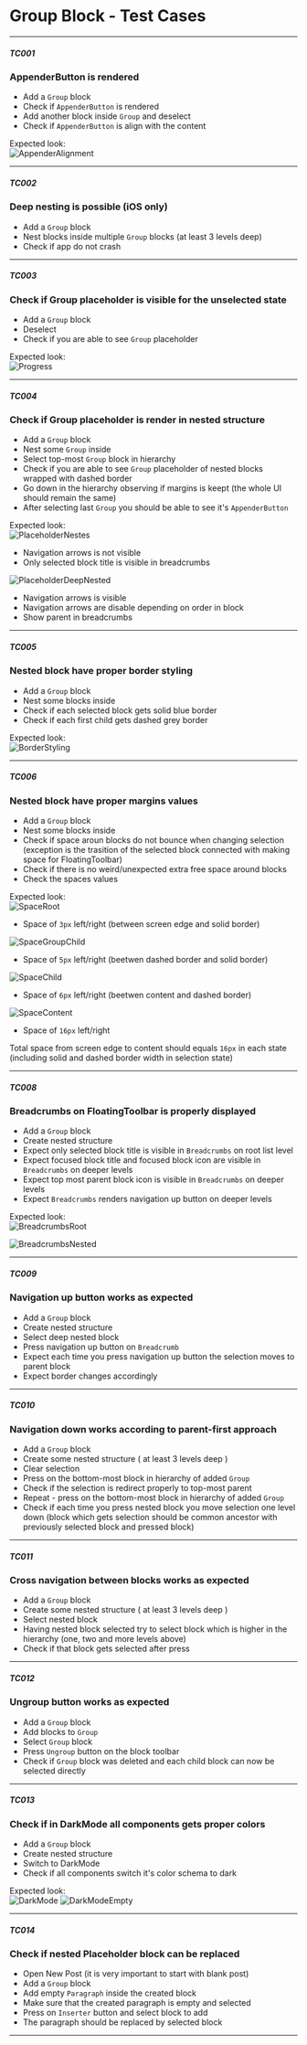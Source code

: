 # Group Block - Test Cases

--------------------------------------------------------------------------------

##### TC001

### AppenderButton is rendered

-   Add a `Group` block
-   Check if `AppenderButton` is rendered
-   Add another block inside `Group` and deselect
-   Check if `AppenderButton` is align with the content

Expected look:  
![AppenderAlignment](../resources/group-appender-alignment.png)

--------------------------------------------------------------------------------

##### TC002

### Deep nesting is possible (iOS only)

-   Add a `Group` block
-   Nest blocks inside multiple `Group` blocks (at least 3 levels deep)
-   Check if app do not crash

--------------------------------------------------------------------------------

##### TC003

### Check if Group placeholder is visible for the unselected state

-   Add a `Group` block
-   Deselect
-   Check if you are able to see `Group` placeholder

Expected look:  
![Progress](../resources/group-placeholder-root.png)

--------------------------------------------------------------------------------

##### TC004

### Check if Group placeholder is render in nested structure

-   Add a `Group` block
-   Nest some `Group` inside
-   Select top-most `Group` block in hierarchy
-   Check if you are able to see `Group` placeholder of nested blocks wrapped with dashed border
-   Go down in the hierarchy observing if margins is keept (the whole UI should remain the same)
-   After selecting last `Group` you should be able to see it's `AppenderButton`

Expected look:  
![PlaceholderNestes](../resources/group-placeholder-nest-1.png)
 - Navigation arrows is not visible
 - Only selected block title is visible in breadcrumbs

![PlaceholderDeepNested](../resources/group-placeholder-nest-deep.png)
 - Navigation arrows is visible
 - Navigation arrows are disable depending on order in block
 - Show parent in breadcrumbs

--------------------------------------------------------------------------------

##### TC005

### Nested block have proper border styling

-   Add a `Group` block
-   Nest some blocks inside
-   Check if each selected block gets solid blue border
-   Check if each first child gets dashed grey border

Expected look:  
![BorderStyling](../resources/group-border-styling.png)

--------------------------------------------------------------------------------

##### TC006

### Nested block have proper margins values

-   Add a `Group` block
-   Nest some blocks inside
-   Check if space aroun blocks do not bounce when changing selection (exception is the trasition of the selected block connected with making space for FloatingToolbar)
-   Check if there is no weird/unexpected extra free space around blocks
-   Check the spaces values

Expected look:  
![SpaceRoot](../resources/group-margin-root.png)
 - Space of `3px` left/right (between screen edge and solid border)

![SpaceGroupChild](../resources/group-margin-inner-child-group.png)
 - Space of `5px` left/right (beetwen dashed border and solid border)

![SpaceChild](../resources/group-margin-child.png)
 - Space of `6px` left/right (beetwen content and dashed border)

![SpaceContent](../resources/group-margin-root-1.png)
 - Space of `16px` left/right

Total space from screen edge to content should equals `16px` in each state (including solid and dashed border width in selection state)

--------------------------------------------------------------------------------

##### TC008

### Breadcrumbs on FloatingToolbar is properly displayed

-   Add a `Group` block
-   Create nested structure
-   Expect only selected block title is visible in `Breadcrumbs` on root list level
-   Expect focused block title and focused block icon are visible in `Breadcrumbs` on deeper levels
-   Expect top most parent block icon is visible in `Breadcrumbs` on deeper levels
-   Expect `Breadcrumbs` renders navigation up button on deeper levels

Expected look:  
![BreadcrumbsRoot](../resources/group-breadcrumbs-root.png)
  
![BreadcrumbsNested](../resources/group-breadcrumbs-nested.png)

--------------------------------------------------------------------------------

##### TC009

### Navigation up button works as expected

-   Add a `Group` block
-   Create nested structure
-   Select deep nested block
-   Press navigation up button on `Breadcrumb`
-   Expect each time you press navigation up button the selection moves to parent block
-   Expect border changes accordingly

--------------------------------------------------------------------------------

##### TC010

### Navigation down works according to parent-first approach

-   Add a `Group` block
-   Create some nested structure ( at least 3 levels deep )
-   Clear selection
-   Press on the bottom-most block in hierarchy of added `Group`
-   Check if the selection is redirect properly to top-most parent
-   Repeat - press on the bottom-most block in hierarchy of added `Group`
-   Check if each time you press nested block you move selection one level down (block which gets selection should be common ancestor with previously selected block and pressed block)

--------------------------------------------------------------------------------

##### TC011

### Cross navigation between blocks works as expected

-   Add a `Group` block
-   Create some nested structure ( at least 3 levels deep )
-   Select nested block
-   Having nested block selected try to select block which is higher in the hierarchy (one, two and more levels above)
-   Check if that block gets selected after press

--------------------------------------------------------------------------------

##### TC012

### Ungroup button works as expected

-   Add a `Group` block
-   Add blocks to `Group`
-   Select `Group` block
-   Press `Ungroup` button on the block toolbar
-   Check if `Group` block was deleted and each child block can now be selected directly

--------------------------------------------------------------------------------

##### TC013

### Check if in DarkMode all components gets proper colors

-   Add a `Group` block
-   Create nested structure
-   Switch to DarkMode
-   Check if all components switch it's color schema to dark

Expected look:  
![DarkMode](../resources/group-dark-mode.png)
![DarkModeEmpty](../resources/group-dark-mode-empty.png)

--------------------------------------------------------------------------------

##### TC014

### Check if nested Placeholder block can be replaced

-   Open New Post (it is very important to start with blank post)
-   Add a `Group` block
-   Add empty `Paragraph` inside the created block
-   Make sure that the created paragraph is empty and selected
-   Press on `Inserter` button and select block to add
-   The paragraph should be replaced by selected block

--------------------------------------------------------------------------------
